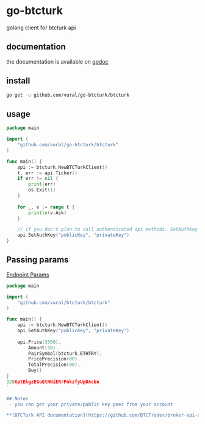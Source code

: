 # go-btcturk

golang client for btcturk api

## documentation

the documentation is available on [godoc](http://godoc.org/github.com/vural/go-btcturk/btcturk)

## install

```sh
go get -u github.com/vural/go-btcturk/btcturk
```

## usage
```go
package main

import (
	"github.com/vural/go-btcturk/btcturk"
)

func main() {
    api := btcturk.NewBTCTurkClient()
    t, err := api.Ticker()
    if err != nil {
        print(err)
        os.Exit(1)
    }
    
    for _, v := range t {
        println(v.Ask)
    }

    // if you don't plan to call authenticated api methods. SetAuthKey not required.
    api.SetAuthKey("publicKey", "privateKey")
}

```

## Passing params

[Endpoint Params](https://github.com/vural/go-btcturk/blob/master/btcturk/params.go)
```go
package main

import (
	"github.com/vural/btcturk/btcturk"
)

func main() {
    api := btcturk.NewBTCTurkClient()
    api.SetAuthKey("publicKey", "privateKey")
    
    api.Price(3500).
        Amount(10).
        PairSymbol(btcturk.ETHTRY).
        PricePrecision(00).
        TotalPrecision(00).
        Buy()
}
328KptEkgzEGuQtNNiERrPnkzfyUpDAcbn 
`

## Notes
 - you can get your private/public key peer from your account

**[BTCTurk API documentation](https://github.com/BTCTrader/broker-api-docs/blob/master/README.md)**
